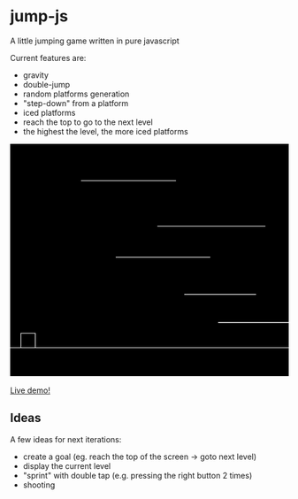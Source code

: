 # jump-js
A little jumping game written in pure javascript

Current features are:
- gravity
- double-jump
- random platforms generation
- "step-down" from a platform
- iced platforms
- reach the top to go to the next level
- the highest the level, the more iced platforms

![screenshot](./jump-js.gif)

[Live demo!](https://hijackit.github.io/jump-js/)

## Ideas
A few ideas for next iterations:
- create a goal (eg. reach the top of the screen -> goto next level)
- display the current level
- "sprint" with double tap (e.g. pressing the right button 2 times)
- shooting